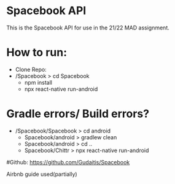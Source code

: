 # Spacebook API

This is the Spacebook API for use in the 21/22 MAD assignment.


# How to run:

- Clone Repo:
- /Spacebook > cd Spacebook
    * npm install
    * npx react-native run-android


# Gradle errors/ Build errors?
- /Spacebook/Spacebook > cd android
   * Spacebook/android > gradlew clean
   * Spacebook/android > cd ..
   * Spacebook/Chittr > npx react-native run-android

#Github: 
https://github.com/Gudaitis/Spacebook

Airbnb guide used(partially)